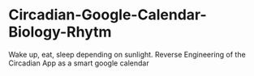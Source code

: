 # Circadian-Google-Calendar-Biology-Rhytm
Wake up, eat, sleep depending on sunlight. Reverse Engineering of the Circadian App as a smart google calendar
